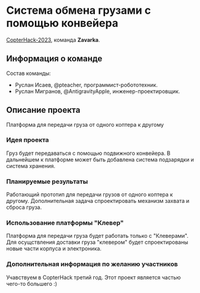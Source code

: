 # Система обмена грузами с помощью конвейера

[CopterHack-2023](copterhack2023.md), команда **Zavarka**.

## Информация о команде

Состав команды:

* Руслан Исаев, @pteacher, программист-робототехник.
* Руслан Мигранов, @AntigravityApple, инженер-проектировщик.

## Описание проекта

Платформа для передачи груза от одного коптера к другому

### Идея проекта

Груз будет передаваться с помощью подвижного конвейера. В дальнейшем к платформе может быть добавлена система подзарядки и система хранения.

### Планируемые результаты

Работающий прототип для передачи грузов от одного коптера к другому. Дополнительная задача спроектировать механизм захвата и сброса груза.

### Использование платформы "Клевер"

Платформа для передачи груза будет работать только с "Клеверами". Для осущствления доставки груза "клевером" будет спроектированы новые части корпуса и электроника.

### Дополнительная информация по желанию участников

Учавствуем в CopterHack третий год. Этот проект является частью чего-то большего :)
